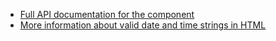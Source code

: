 <ul>
	<li><a href="https://github.com/10up/component-countdown-timer#api">Full API documentation for the component</a></li>
	<li><a href="https://developer.mozilla.org/en-US/docs/Web/HTML/Date_and_time_formats">More information about valid date and time strings in HTML</a></li>
</ul>
